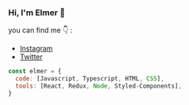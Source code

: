 ### Hi, I'm Elmer 👋

<!--![Instagram Post - 2](https://user-images.githubusercontent.com/65182186/88082081-ec402f00-cb46-11ea-8d70-c885732271df.png)-->

you can find me :point_down: :
- [Instagram](https://instagram.com/elmersc11)
- [Twitter](https://twitter.com/elmersc11)

```javascript
const elmer = {
  code: [Javascript, Typescript, HTML, CSS],
  tools: [React, Redux, Node, Styled-Components], 
}
```

